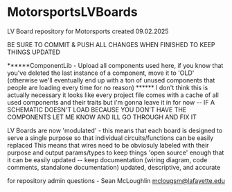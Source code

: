 # MotorsportsLVBoards

LV Board repository for Motorsports created 09.02.2025

BE SURE TO COMMIT & PUSH ALL CHANGES WHEN FINISHED TO KEEP THINGS UPDATED

******ComponentLib - Upload all components used here, if you know that you've deleted the last instance of a component, move it to 'OLD' (otherwise we'll eventually end up with a ton of unused components that people are loading every time for no reason)
****** I don't think this is actually necessary it looks like every project file comes with a cache of all used components and their traits but i'm gonna leave it in for now 
    -- IF A SCHEMATIC DOESN'T LOAD BECAUSE YOU DON'T HAVE THE COMPONENTS LET ME KNOW AND ILL GO THROUGH AND FIX IT

LV Boards are now 'modulated' - this means that each board is designed to serve a single purpose so that individual circuits/functions can be easily replaced
    This means that wires need to be obviosuly labeled with their purpose and output params/types to keep things 'open source' enough that it can be easily updated -- keep documentation (wiring diagram, code comments, standalone documentation) updated, descriptive, and accurate

for repository admin questions - Sean McLoughlin mclougsm@lafayette.edu
